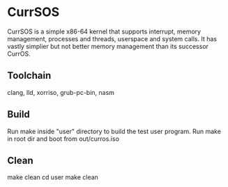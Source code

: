 # CurrSOS
CurrSOS is a simple x86-64 kernel that supports interrupt, memory management, processes and threads, userspace and system calls. It has vastly simplier but not better memory management than its successor CurrOS.

## Toolchain
clang, lld, xorriso, grub-pc-bin, nasm

## Build
Run make inside "user" directory to build the test user program.
Run make in root dir and boot from out/curros.iso

## Clean
make clean
cd user 
make clean
